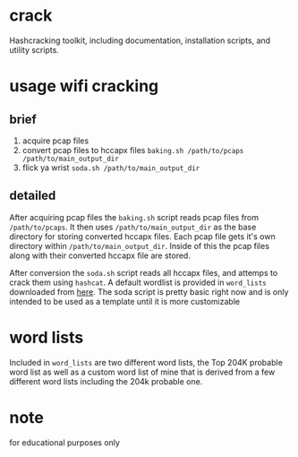 # crack

Hashcracking toolkit, including documentation, installation scripts, and utility scripts.

# usage wifi cracking

## brief

1) acquire pcap files
2) convert pcap files to hccapx files `baking.sh /path/to/pcaps /path/to/main_output_dir`
3) flick ya wrist `soda.sh /path/to/main_output_dir`

## detailed

After acquiring pcap files the `baking.sh` script reads pcap files from `/path/to/pcaps`. It then uses `/path/to/main_output_dir` as the base directory for storing converted hccapx files. Each pcap file gets it's own directory within `/path/to/main_output_dir`. Inside of this the pcap files along with their converted hccapx file are stored.

After conversion the `soda.sh` script reads all hccapx files, and attemps to crack them using `hashcat`. A default wordlist is provided in `word_lists` downloaded from [here](https://github.com/SnollyG0st3r/Probable-Wordlists/tree/master/Real-Passwords/WPA-Length). The soda script is pretty basic right now and is only intended to be used as a template until it is more customizable


# word lists

Included in `word_lists` are two different word lists, the Top 204K probable word list as well as a custom word list of mine that is derived from a few different word lists including the 204k probable one.

# note

for educational purposes only